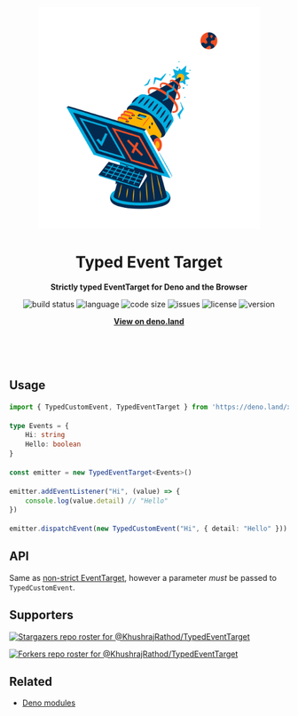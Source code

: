<div align="center">
    <img src="assets/logo.svg" width="400" height="400" alt="typed_event_target illustration">
    <h1>Typed Event Target</h1>
    <p>
        <b>Strictly typed EventTarget for Deno and the Browser</b>
    </p>
    <p>
        <img alt="build status" src="https://img.shields.io/github/workflow/status/KhushrajRathod/TypedEventTarget/Deno?label=checks" >
        <img alt="language" src="https://img.shields.io/github/languages/top/KhushrajRathod/TypedEventTarget" >
        <img alt="code size" src="https://img.shields.io/github/languages/code-size/KhushrajRathod/TypedEventTarget">
        <img alt="issues" src="https://img.shields.io/github/issues/KhushrajRathod/TypedEventTarget" >
        <img alt="license" src="https://img.shields.io/github/license/KhushrajRathod/TypedEventTarget">
        <img alt="version" src="https://img.shields.io/github/v/release/KhushrajRathod/TypedEventTarget">
    </p>
    <p>
        <b><a href="https://deno.land/x/typed_event_target">View on deno.land</a></b>
    </p>
    <br>
    <br>
    <br>
</div>

## Usage

```ts
import { TypedCustomEvent, TypedEventTarget } from 'https://deno.land/x/typed_event_target@1.0.0/mod.ts

type Events = {
    Hi: string
    Hello: boolean
}

const emitter = new TypedEventTarget<Events>()

emitter.addEventListener("Hi", (value) => {
    console.log(value.detail) // "Hello"
})

emitter.dispatchEvent(new TypedCustomEvent("Hi", { detail: "Hello" }))
```

## API

Same as [non-strict EventTarget](https://developer.mozilla.org/en-US/docs/Web/API/EventTarget), however a parameter _must_ be passed to `TypedCustomEvent`.

## Supporters

[![Stargazers repo roster for @KhushrajRathod/TypedEventTarget](https://reporoster.com/stars/KhushrajRathod/TypedEventTarget)](https://github.com/KhushrajRathod/TypedEventTarget/stargazers)

[![Forkers repo roster for @KhushrajRathod/TypedEventTarget](https://reporoster.com/forks/KhushrajRathod/TypedEventTarget)](https://github.com/KhushrajRathod/TypedEventTarget/network/members)

## Related

- [Deno modules](https://github.com/KhushrajRathod/DenoModules)
